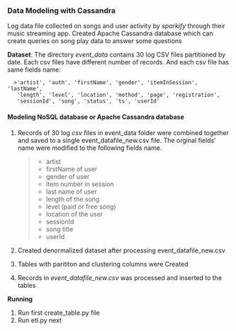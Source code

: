 ### Data Modeling with Cassandra

Log data file collected on songs and user activity by *sparkify* through their music streaming app. Created Apache Cassandra database which can create queries on song play data to answer some questions

**Dataset**: The directory *event_data* contains 30 log CSV files partitioned by date. Each csv files have different number of records. And each csv file has same fields name:

      >'artist', 'auth', 'firstName', 'gender', 'itemInSession', 'lastName',
       'length', 'level', 'location', 'method', 'page', 'registration',
       'sessionId', 'song', 'status', 'ts', 'userId'

#### Modeling NoSQL database or Apache Cassandra database

1. Records of 30 log *csv* files in event_data folder were combined together and saved to a single event_datafile_new.csv file. The orginal fields' name were modified to the following fields name.
      >- artist
      >- firstName of user
      >- gender of user
      >- item number in session
      >- last name of user
      >- length of the song
      >- level (paid or free song)
      >- location of the user
      >- sessionId
      >- song title
      >- userId

2. Created denormalized dataset after processing event_datafile_new.csv
3. Tables with parititon and clustering columns were Created
6. Records in *event_datafile_new.csv* was processed and inserted to the tables

**Running**
1. Run first create_table.py file
2. Run etl.py next
